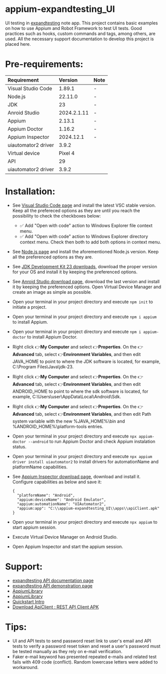 # appium-expandtesting_UI

UI testing in [expandtesting](https://practice.expandtesting.com/notes/app/) note app. This project contains basic examples on how to use Appium and Robot Framework to test UI tests. Good practices such as hooks, custom commands and tags, among others, are used. All the necessary support documentation to develop this project is placed here. 

# Pre-requirements:

| Requirement                     | Version        | Note                                                            |
| :------------------------------ |:---------------| :-------------------------------------------------------------- |
| Visual Studio Code              | 1.89.1         | -                                                               |
| Node.js                         | 22.11.0        | -                                                               |
| JDK                             | 23             | -                                                               |
| Anroid Studio                   | 2024.2.1.11    | -                                                               |
| Appium                          | 2.13.1         | -                                                               |
| Appium Doctor                   | 1.16.2         | -                                                               |
| Appium Inspector                | 2024.12.1      | -                                                               |
| uiautomator2 driver             | 3.9.2          |                                                                 |
| Virtual device                  | Pixel 4        |                                                                 |
| API                             | 29             |                                                                 |
| uiautomator2 driver             | 3.9.2          |                                                                 |

# Installation:

- See [Visual Studio Code page](https://code.visualstudio.com/) and install the latest VSC stable version. Keep all the prefereced options as they are until you reach the possibility to check the checkboxes below: 
  - :white_check_mark: Add "Open with code" action to Windows Explorer file context menu. 
  - :white_check_mark: Add "Open with code" action to Windows Explorer directory context menu.
Check then both to add both options in context menu.
- See [Node.js page](https://nodejs.org/en) and install the aforementioned Node.js version. Keep all the preferenced options as they are.
- See [JDK Development Kit 23 downloads](https://www.oracle.com/in/java/technologies/downloads/#jdk23-windows), download the proper version for your OS and install it by keeping the preferenced options. 
- See [Anroid Studio download page](https://developer.android.com/), download the last version and install it by keeping the preferenced options. Open Virtual Device Manager and create an image as simple as possible. 
- Open your terminal in your project directory and execute ```npm init``` to initiate a project.
- Open your terminal in your project directory and execute ```npm i appium``` to install Appium.
- Open your terminal in your project directory and execute ```npm i appium-doctor``` to install Appium Doctor.
- Right click :point_right:**My Computer** and select :point_right:**Properties**. On the :point_right:**Advanced** tab, select :point_right:**Environment Variables**, and then edit JAVA_HOME to point to where the JDK software is located, for example, C:\Program Files\Java\jdk-23.
- Right click :point_right:**My Computer** and select :point_right:**Properties**. On the :point_right:**Advanced** tab, select :point_right:**Environment Variables**, and then edit ANDROID_HOME to point to where the sdk software is located, for example, C:\Users\user\AppData\Local\Android\Sdk.
- Right click :point_right:**My Computer** and select :point_right:**Properties**. On the :point_right:**Advanced** tab, select :point_right:**Environment Variables**, and then edit Path system variable with the new %JAVA_HOME%\bin and %ANDROID_HOME%\platform-tools entries.
- Open your terminal in your project directory and execute ```npx appium-doctor --android``` to run Appium Doctor and check Appium instalation status.
- Open your terminal in your project directory and execute ```npx appium driver install uiautomator2``` to install drivers for automationName and platformName capabilities.
- See [Appium Inspector download page](https://github.com/appium/appium-inspector/releases), download and install it. Configure capabilities as below and save it:

  ```
  {
    "platformName": "Android",
    "appium:deviceName": "Android Emulator",
    "appium:automationName": "UIAutomator2",
    "appium:app": "C:\\appium-expandtesting_UI\\apps\\apiClient.apk"
  }
  ```  
- Open your terminal in your project directory and execute ```npx appium``` to start appium session.
- Execute Virtual Device Manager on Android Studio.
- Open Appium Inspector and start the appium session. 

# Support:

- [expandtesting API documentation page](https://practice.expandtesting.com/notes/api/api-docs/)
- [expandtesting API demonstration page](https://www.youtube.com/watch?v=bQYvS6EEBZc)
- [AppiumLibrary](https://serhatbolsu.github.io/robotframework-appiumlibrary/AppiumLibrary.html#library-documentation-top)
- [AppiumLibrary](https://serhatbolsu.github.io/robotframework-appiumlibrary/AppiumLibrary.html#library-documentation-top)
- [Quickstart Intro](https://appium.io/docs/en/latest/quickstart/)
- [Download ApiClient : REST API Client APK](https://apiclient-rest-api-client.en.softonic.com/android/download)

# Tips:

- UI and API tests to send password reset link to user's email and API tests to verify a password reset token and reset a user's password must be tested manually as they rely on e-mail verification. 
- Faker e-mail keyword has presented repeated e-mails and related test fails with 409 code (conflict). Random lowercase letters were added to workaround.   

